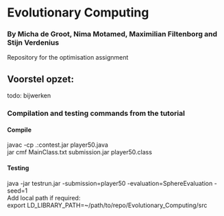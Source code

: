 # Evolutionary Computing
### By Micha de Groot, Nima Motamed, Maximilian Filtenborg and Stijn Verdenius

Repository for the optimisation assignment


## Voorstel opzet:





todo: bijwerken
### Compilation and testing commands from the tutorial
#### Compile
javac -cp .:contest.jar player50.java  
jar cmf MainClass.txt submission.jar player50.class  
#### Testing
java -jar testrun.jar -submission=player50 -evaluation=SphereEvaluation -seed=1  
Add local path if required:  
export LD\_LIBRARY\_PATH=~/path/to/repo/Evolutionary\_Computing/src
